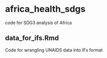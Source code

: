 # africa_health_sdgs
code for SDG3 analysis of Africa

## data_for_ifs.Rmd  
Code for wrangling UNAIDS data into IFs format


